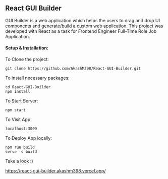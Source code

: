 ## React GUI Builder

GUI Builder is a web application which helps the users to drag and drop UI components and generate/build a custom web application. This project was developed with React as a task for Frontend Engineer Full-Time Role Job Application.

#### Setup & Installation:

To Clone the project: 

`git clone https://github.com/AkashM398/React-GUI-Builder.git`

To install necessary packages: 

`cd React-GUI-Builder` \
`npm install`  

To Start Server: 

`npm start`  

To Visit App: 

`localhost:3000` 

To Deploy App locally:

`npm run build` \
`serve -s build`

Take a look :)

https://react-gui-builder.akashm398.vercel.app/

